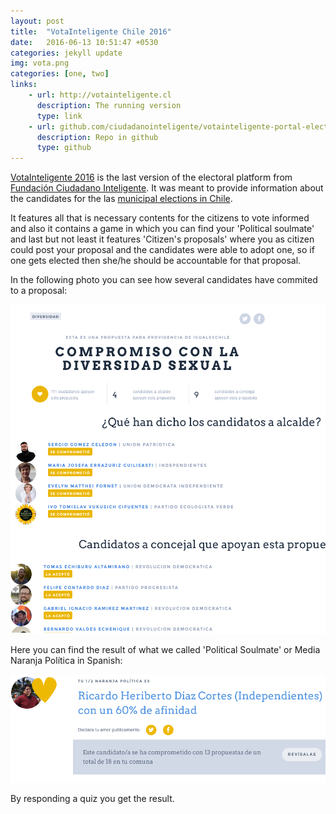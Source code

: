 ```yaml
---
layout: post
title:  "VotaInteligente Chile 2016"
date:   2016-06-13 10:51:47 +0530
categories: jekyll update
img: vota.png
categories: [one, two]
links: 
    - url: http://votainteligente.cl
      description: The running version
      type: link
    - url: github.com/ciudadanointeligente/votainteligente-portal-electoral]
      description: Repo in github
      type: github
---
```

[VotaInteligente 2016](http://votainteligente.cl) is the last version of the electoral platform from [Fundación Ciudadano Inteligente](http://ciudadanointeligente.org). It was meant to provide information about the candidates for the las [municipal elections in Chile](https://en.wikipedia.org/wiki/Elections_in_Chile#Municipal_elections).

It features all that is necessary contents for the citizens to vote informed and also it contains a game in which you can find your 'Political soulmate' and last but not least it features 'Citizen's proposals' where you as citizen could post your proposal and the candidates were able to adopt one, so if one gets elected then she/he should be accountable for that proposal.


In the following photo you can see how several candidates have commited to a proposal:

![](/images/vota2.png)

Here you can find the result of what we called 'Political Soulmate' or Media Naranja Política in Spanish:

![](/images/vota5.png)

By responding a quiz you get the result.